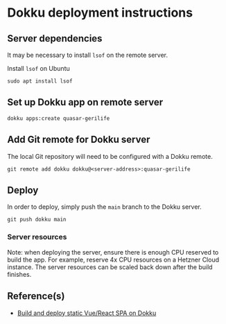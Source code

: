 # Dokku deployment instructions

## Server dependencies
It may be necessary to install `lsof` on the remote server.

Install `lsof` on Ubuntu
```
sudo apt install lsof
```

## Set up Dokku app on remote server
```
dokku apps:create quasar-gerilife
```

## Add Git remote for Dokku server
The local Git repository will need to be configured with a Dokku remote.

```
git remote add dokku dokku@<server-address>:quasar-gerilife
```

## Deploy
In order to deploy, simply push the `main` branch to the Dokku server.

```
git push dokku main
```
### Server resources
Note: when deploying the server, ensure there is enough CPU reserved to build the app. For example, reserve 4x CPU resources on a Hetzner Cloud instance. The server resources can be scaled back down after the build finishes.

## Reference(s)
- [Build and deploy static Vue/React SPA on Dokku ](https://dev.to/jaschabur/build-and-deploy-static-vue-react-spa-on-dokku-6jj)